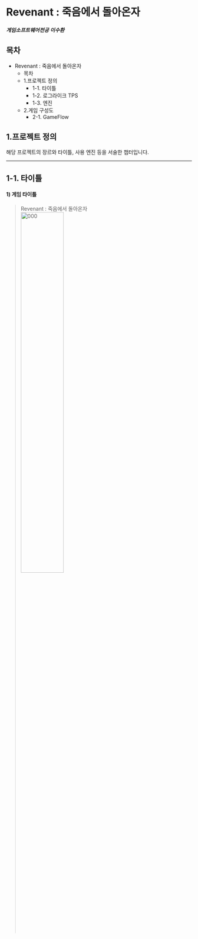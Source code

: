 # Revenant : 죽음에서 돌아온자
##### 게임소프트웨어전공 이수환

## 목차
* Revenant : 죽음에서 돌아온자
  - 목차
  - 1.프로젝트 정의
    + 1-1. 타이틀
    + 1-2. 로그라이크 TPS 
    + 1-3. 엔진 
  - 2.게임 구성도 
    + 2-1. GameFlow
## 1.프로젝트 정의
해당 프로젝트의 장르와 타이틀, 사용 엔진 등을 서술한 챕터입니다.
*****
## 1-1. 타이틀
#### 1) 게임 타이틀
> Revenant : 죽음에서 돌아온자
<br/><img src="https://user-images.githubusercontent.com/37572033/143385752-34db5397-fc3f-4e5d-8e5b-533f0b62c961.jpg" width="50%" height="50%" title="px(픽셀) 크기 설정" alt="000"></img>
